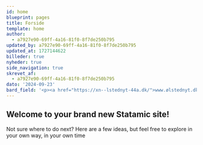 ```yaml
---
id: home
blueprint: pages
title: Forside
template: home
author:
  - a7927e90-69ff-4a16-81f0-8f7de250b795
updated_by: a7927e90-69ff-4a16-81f0-8f7de250b795
updated_at: 1727144622
billeder: true
nyheder: true
side_navigation: true
skrevet_af:
  - a7927e90-69ff-4a16-81f0-8f7de250b795
dato: '2024-09-23'
bard_field: '<p><a href="https://xn--lstednyt-44a.dk/">www.ølstednyt.dk</a> er siden som holder dig opdateret med hvad der sker i Ølsted og omegn.</p><p></p><hr><h3>Seneste Nyt</h3><ul><li><p><a href="https://xn--lstednyt-44a.dk/J257/index.php/17-brugerredigerbar/nyheder/292-materiale-fra-info-mode-fjernvarme-6-7-2022">Materiale fra Info-møde fjernvarme 6/7 2022</a></p></li><li><p><a href="https://xn--lstednyt-44a.dk/J257/index.php/17-brugerredigerbar/nyheder/290-generalforsamling-i-borgerforeningen-2022">Generalforsamling i Borgerforeningen 2022</a></p></li><li><p><a href="https://xn--lstednyt-44a.dk/J257/index.php/17-brugerredigerbar/nyheder/289-generalforsamling-olsted-u-gf-2022">Generalforsamling Ølsted U&amp;GF 2022</a></p></li><li><p><a href="https://xn--lstednyt-44a.dk/J257/index.php/17-brugerredigerbar/nyheder/288-generalforsamling-olsted-tennis-petanqueklub">Generalforsamling Ølsted Tennis &amp; Petangue klub</a></p></li><li><p><a href="https://xn--lstednyt-44a.dk/J257/index.php/17-brugerredigerbar/nyheder/287-olsted-cykelmotion-i-frankrig">Ølsted Cykelmotion i Frankrig</a></p></li><li><p><a href="https://xn--lstednyt-44a.dk/J257/index.php/17-brugerredigerbar/nyheder/286-stort-bordtennisstaevne-i-olsted-hallen">Stort bordtennisstævne i Ølsted Hallen</a></p></li><li><p><a href="https://xn--lstednyt-44a.dk/J257/index.php/17-brugerredigerbar/nyheder/284-en-anderledes-generalforsamling-i-olsted-u-gf">En anderledes generalforsamling i Ølsted U&amp;GF</a></p></li><li><p><a href="https://xn--lstednyt-44a.dk/J257/index.php/17-brugerredigerbar/nyheder/281-nyt-fra-historiegruppen">Nyt fra Historiegruppen</a></p></li><li><p><a href="https://xn--lstednyt-44a.dk/J257/index.php/17-brugerredigerbar/nyheder/272-olsted-grundejerforenings-generalforsamling-aflyst">Ølsted Grundejerforenings generalforsamling 2021 udsat</a></p></li><li><p><a href="https://xn--lstednyt-44a.dk/J257/index.php/17-brugerredigerbar/nyheder/262-generalforsamling-i-lokalradet-2020">Generalforsamling i Lokalrådet 2020</a></p></li></ul>'
---
```

## Welcome to your brand new Statamic site!

Not sure where to do next? Here are a few ideas, but feel free to explore in your own way, in your own time